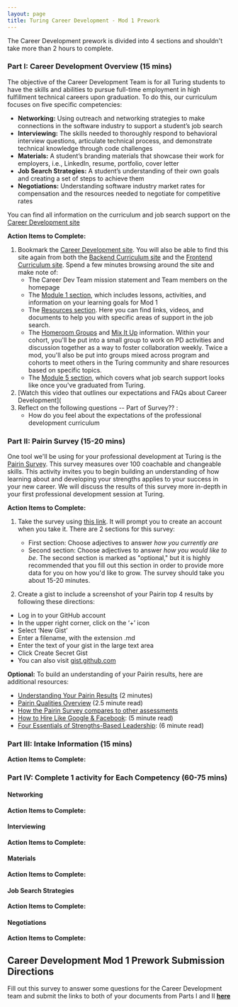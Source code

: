 ```yaml
---
layout: page
title: Turing Career Development - Mod 1 Prework
---
```


The Career Development prework is divided into 4 sections and shouldn't take more than 2 hours to complete. 

### Part I: Career Development Overview (15 mins)
The objective of the Career Development Team is for all Turing students to have the skills and abilities to pursue full-time employment in high fulfillment technical careers upon graduation. To do this, our curriculum focuses on five specific competencies:

* **Networking:** Using outreach and networking strategies to make connections in the software industry to support a student’s job search
* **Interviewing:** The skills needed to thoroughly respond to behavioral interview questions, articulate technical process, and demonstrate technical knowledge through code challenges
* **Materials:** A student’s branding materials that showcase their work for employers, i.e., LinkedIn, resume, portfolio, cover letter
* **Job Search Strategies:** A student’s understanding of their own goals and creating a set of steps to achieve them
* **Negotiations:** Understanding software industry market rates for compensation and the resources needed to negotiate for competitive rates

You can find all information on the curriculum and job search support on the [Career Development site](https://careerdev.turing.edu)

**Action Items to Complete:**
1. Bookmark the [Career Development site](https://careerdev.turing.edu). You will also be able to find this site again from both the [Backend Curriculum site](https://backend.turing.edu) and the [Frontend Curriculum site](https://frontend.turing.edu). Spend a few minutes browsing around the site and make note of:
    * The Career Dev Team mission statement and Team members on the homepage
    * The [Module 1 section](/module_one/index), which includes lessons, activities, and information on your learning goals for Mod 1
    * The [Resources section](/resources/index). Here you can find links, videos, and documents to help you with specific areas of support in the job search.
    * The [Homeroom Groups](/student_discussion_groups/index) and [Mix It Up](/mixed_groups/index) information. Within your cohort, you'll be put into a small group to work on PD activities and discussion together as a way to foster collaboration weekly. Twice a mod, you'll also be put into groups mixed across program and cohorts to meet others in the Turing community and share resources based on specific topics.
    * The [Module 5 section](/module-5/index), which covers what job search support looks like once you've graduated from Turing.
3. [Watch this video that outlines our expectations and FAQs about Career Development](
4. Reflect on the following questions -- Part of Survey?? :
   * How do you feel about the expectations of the professional development curriculum

### Part II: Pairin Survey (15-20 mins)
One tool we'll be using for your professional development at Turing is the [Pairin Survey](https://www.pairin.com/). This survey measures over 100 coachable and changeable skills. This activity invites you to begin building an understanding of how learning about and developing your strengths applies to your success in your new career. We will discuss the results of this survey more in-depth in your first professional development session at Turing. 

**Action Items to Complete:**
1. Take the survey using [this link](https://survey.pairin.com/signup/15960/student). It will prompt you to create an account when you take it. There are 2 sections for this survey:
   * First section: Choose adjectives to answer _how you currently are_
   * Second section: Choose adjectives to answer _how you would like to be_. The second section is marked as "optional," but it is highly recommended that you fill out this section in order to provide more data for you on how you'd like to grow. The survey should take you about 15-20 minutes.
  
2. Create a gist to include a screenshot of your Pairin top 4 results by following these directions:

* Log in to your GitHub account
* In the upper right corner, click on the ‘+’ icon
* Select ‘New Gist’
* Enter a filename, with the extension .md
* Enter the text of your gist in the large text area
* Click Create Secret Gist
* You can also visit [gist.github.com](https://gist.github.com/)

**Optional:** To build an understanding of your Pairin results, here are additional resources:

   * [Understanding Your Pairin Results](https://www.youtube.com/watch?v=VXe3i_KjaSI) (2 minutes)
   * [Pairin Qualities Overview](/files/Pairin%20Top%20Qualities%20Overview.pdf) (2.5 minute read)
   * [How the Pairin Survey compares to other assessments](/files/Survey%20Comparisons.pdf)
   * [How to Hire Like Google & Facebook](https://www.forbes.com/sites/ashoka/2014/04/15/how-to-hire-like-google-and-facebook-evaluating-candidates-beyond-their-technical-ability/#64c08fc513bf): (5 minute read)
   * [Four Essentials of Strengths-Based Leadership](http://www.forbes.com/sites/ekaterinawalter/2013/08/27/four-essentials-of-strength-based-leadership/#76b62a91fa21): (6 minute read)

### Part III: Intake Information (15 mins)

**Action Items to Complete:**

### Part IV: Complete 1 activity for Each Competency (60-75 mins)

#### Networking

**Action Items to Complete:**

#### Interviewing

**Action Items to Complete:**

#### Materials

**Action Items to Complete:**

#### Job Search Strategies

**Action Items to Complete:**

#### Negotiations

**Action Items to Complete:**

## Career Development Mod 1 Prework Submission Directions
Fill out this survey to answer some questions for the Career Development team and submit the links to both of your documents from Parts I and II **[here](https://forms.gle/8GXA5kHhZ156jdd16)**
